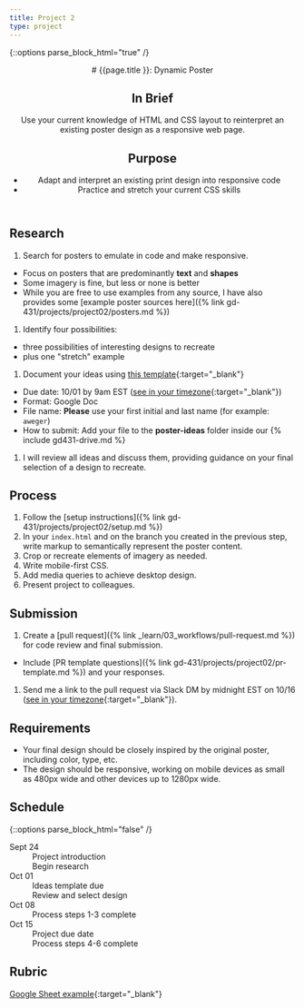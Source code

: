 ```yaml
---
title: Project 2
type: project
---
```


{::options parse_block_html="true" /}

<header>
# {{page.title }}: Dynamic Poster

## In Brief
Use your current knowledge of HTML and CSS layout to reinterpret an existing poster design as a responsive web page.

## Purpose
- Adapt and interpret an existing print design into responsive code
- Practice and stretch your current CSS skills
</header>

<section>

## Research
1. Search for posters to emulate in code and make responsive.
  - Focus on posters that are predominantly **text** and **shapes**
  - Some imagery is fine, but less or none is better
  - While you are free to use examples from any source, I have also provides some [example poster sources here]({% link gd-431/projects/project02/posters.md %})
1. Identify four possibilities:
  - three possibilities of interesting designs to recreate
  - plus one "stretch" example
1. Document your ideas using [this template](https://docs.google.com/document/d/1nQntSNZqwUeqfX8uHrNkrMNwEdKMtvcJ18cK0ehK9z8/copy?usp=sharing){:target="_blank"}
  - Due date: 10/01 by 9am EST ([see in your timezone](https://everytimezone.com/s/5c5adb0f){:target="_blank"})
  - Format: Google Doc
  - File name: **Please** use your first initial and last name (for example: `aweger`)
  - How to submit: Add your file to the **poster-ideas** folder inside our  {% include gd431-drive.md %}
1. I will review all ideas and discuss them, providing guidance on your final selection of a design to recreate.

## Process
1. Follow the [setup instructions]({% link gd-431/projects/project02/setup.md %})
1. In your `index.html` and on the branch you created in the previous step, write markup to semantically represent the poster content.
1. Crop or recreate elements of imagery as needed.
1. Write mobile-first CSS.
1. Add media queries to achieve desktop design.
1. Present project to colleagues.

## Submission
1. Create a [pull request]({% link _learn/03_workflows/pull-request.md %}) for code review and final submission.
  - Include [PR template questions]({% link gd-431/projects/project02/pr-template.md %}) and your responses.
1. Send me a link to the pull request via Slack DM by midnight EST on 10/16 ([see in your timezone](https://everytimezone.com/s/1f14f2eb){:target="_blank"}).


## Requirements
- Your final design should be closely inspired by the original poster, including color, type, etc.
- The design should be responsive, working on mobile devices as small as 480px wide and other devices up to 1280px wide.

</section>

<aside>

## Schedule

{::options parse_block_html="false" /}
<dl>
<dt>Sept 24</dt>
<dd>Project introduction</dd>
<dd>Begin research</dd>
<dt>Oct 01</dt>
<dd>Ideas template due</dd>
<dd>Review and select design</dd>
<dt>Oct 08</dt>
<dd>Process steps 1-3 complete</dd>
<dt>Oct 15</dt>
<dd>Project due date</dd>
<dd>Process steps 4-6 complete</dd>
</dl>

## Rubric
[Google Sheet example](https://docs.google.com/spreadsheets/d/e/2PACX-1vSh5-j09DkLj0Pdjwgki14cSTAYWnLl794H4yft27Fg7ijsFyz2XbBa5Od18e_z8V1KXKfzpqj2LhOT/pubhtml?gid=1932255578&single=true){:target="_blank"}

</aside>

